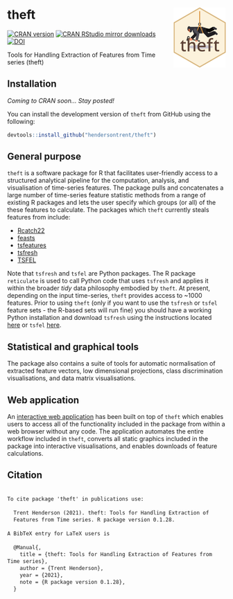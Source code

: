
# theft <img src="man/figures/logo.png" align="right" width="120" />

[![CRAN
version](http://www.r-pkg.org/badges/version/catch22)](http://www.r-pkg.org/pkg/theft)
[![CRAN RStudio mirror
downloads](http://cranlogs.r-pkg.org/badges/catch22)](http://www.r-pkg.org/pkg/theft)
[![DOI](https://zenodo.org/badge/351259952.svg)](https://zenodo.org/badge/latestdoi/351259952)

Tools for Handling Extraction of Features from Time series (theft)

## Installation

*Coming to CRAN soon… Stay posted\!*

You can install the development version of `theft` from GitHub using the
following:

``` r
devtools::install_github("hendersontrent/theft")
```

## General purpose

`theft` is a software package for R that facilitates user-friendly
access to a structured analytical pipeline for the computation,
analysis, and visualisation of time-series features. The package pulls
and concatenates a large number of time-series feature statistic methods
from a range of existing R packages and lets the user specify which
groups (or all) of the these features to calculate. The packages which
`theft` currently steals features from include:

  - [Rcatch22](https://github.com/hendersontrent/Rcatch22)
  - [feasts](https://feasts.tidyverts.org)
  - [tsfeatures](https://github.com/robjhyndman/tsfeatures)
  - [tsfresh](https://tsfresh.com)
  - [TSFEL](https://tsfel.readthedocs.io/en/latest/)

Note that `tsfresh` and `tsfel` are Python packages. The R package
`reticulate` is used to call Python code that uses `tsfresh` and applies
it within the broader *tidy* data philosophy embodied by `theft`. At
present, depending on the input time-series, `theft` provides access to
\~1000 features. Prior to using `theft` (only if you want to use the
`tsfresh` or `tsfel` feature sets - the R-based sets will run fine) you
should have a working Python installation and download `tsfresh` using
the instructions located [here](https://tsfresh.com) or `tsfel`
[here](https://github.com/fraunhoferportugal/tsfel).

## Statistical and graphical tools

The package also contains a suite of tools for automatic normalisation
of extracted feature vectors, low dimensional projections, class
discrimination visualisations, and data matrix visualisations.

## Web application

An [interactive web
application](https://dynamicsandneuralsystems.shinyapps.io/timeseriesfeaturevis/)
has been built on top of `theft` which enables users to access all of
the functionality included in the package from within a web browser
without any code. The application automates the entire workflow included
in `theft`, converts all static graphics included in the package into
interactive visualisations, and enables downloads of feature
calculations.

## Citation

``` 

To cite package 'theft' in publications use:

  Trent Henderson (2021). theft: Tools for Handling Extraction of
  Features from Time series. R package version 0.1.28.

A BibTeX entry for LaTeX users is

  @Manual{,
    title = {theft: Tools for Handling Extraction of Features from Time series},
    author = {Trent Henderson},
    year = {2021},
    note = {R package version 0.1.28},
  }
```
